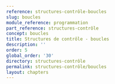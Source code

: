 ```yaml
---
reference: structures-contrôle-boucles
slug: boucles
module_reference: programmation
part_reference: structures-contrôle
concept: boucles
title: Structures de contrôle - boucles
description: ''
order: 5
global_order: '30'
directory: structures-contrôle
permalink: structures-contrôle/boucles
layout: chapters
---
```

